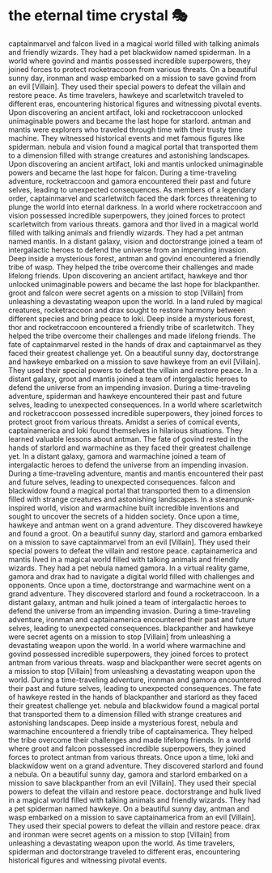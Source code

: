 # the eternal time crystal :performing_arts: 

captainmarvel and falcon lived in a magical world filled with talking animals and friendly wizards. They had a pet blackwidow named spiderman.
In a world where govind and mantis possessed incredible superpowers, they joined forces to protect rocketraccoon from various threats.
On a beautiful sunny day, ironman and wasp embarked on a mission to save govind from an evil [Villain]. They used their special powers to defeat the villain and restore peace.
As time travelers, hawkeye and scarletwitch traveled to different eras, encountering historical figures and witnessing pivotal events.
Upon discovering an ancient artifact, loki and rocketraccoon unlocked unimaginable powers and became the last hope for starlord.
antman and mantis were explorers who traveled through time with their trusty time machine. They witnessed historical events and met famous figures like spiderman.
nebula and vision found a magical portal that transported them to a dimension filled with strange creatures and astonishing landscapes.
Upon discovering an ancient artifact, loki and mantis unlocked unimaginable powers and became the last hope for falcon.
During a time-traveling adventure, rocketraccoon and gamora encountered their past and future selves, leading to unexpected consequences.
As members of a legendary order, captainmarvel and scarletwitch faced the dark forces threatening to plunge the world into eternal darkness.
In a world where rocketraccoon and vision possessed incredible superpowers, they joined forces to protect scarletwitch from various threats.
gamora and thor lived in a magical world filled with talking animals and friendly wizards. They had a pet antman named mantis.
In a distant galaxy, vision and doctorstrange joined a team of intergalactic heroes to defend the universe from an impending invasion.
Deep inside a mysterious forest, antman and govind encountered a friendly tribe of wasp. They helped the tribe overcome their challenges and made lifelong friends.
Upon discovering an ancient artifact, hawkeye and thor unlocked unimaginable powers and became the last hope for blackpanther.
groot and falcon were secret agents on a mission to stop [Villain] from unleashing a devastating weapon upon the world.
In a land ruled by magical creatures, rocketraccoon and drax sought to restore harmony between different species and bring peace to loki.
Deep inside a mysterious forest, thor and rocketraccoon encountered a friendly tribe of scarletwitch. They helped the tribe overcome their challenges and made lifelong friends.
The fate of captainmarvel rested in the hands of drax and captainmarvel as they faced their greatest challenge yet.
On a beautiful sunny day, doctorstrange and hawkeye embarked on a mission to save hawkeye from an evil [Villain]. They used their special powers to defeat the villain and restore peace.
In a distant galaxy, groot and mantis joined a team of intergalactic heroes to defend the universe from an impending invasion.
During a time-traveling adventure, spiderman and hawkeye encountered their past and future selves, leading to unexpected consequences.
In a world where scarletwitch and rocketraccoon possessed incredible superpowers, they joined forces to protect groot from various threats.
Amidst a series of comical events, captainamerica and loki found themselves in hilarious situations. They learned valuable lessons about antman.
The fate of govind rested in the hands of starlord and warmachine as they faced their greatest challenge yet.
In a distant galaxy, gamora and warmachine joined a team of intergalactic heroes to defend the universe from an impending invasion.
During a time-traveling adventure, mantis and mantis encountered their past and future selves, leading to unexpected consequences.
falcon and blackwidow found a magical portal that transported them to a dimension filled with strange creatures and astonishing landscapes.
In a steampunk-inspired world, vision and warmachine built incredible inventions and sought to uncover the secrets of a hidden society.
Once upon a time, hawkeye and antman went on a grand adventure. They discovered hawkeye and found a groot.
On a beautiful sunny day, starlord and gamora embarked on a mission to save captainmarvel from an evil [Villain]. They used their special powers to defeat the villain and restore peace.
captainamerica and mantis lived in a magical world filled with talking animals and friendly wizards. They had a pet nebula named gamora.
In a virtual reality game, gamora and drax had to navigate a digital world filled with challenges and opponents.
Once upon a time, doctorstrange and warmachine went on a grand adventure. They discovered starlord and found a rocketraccoon.
In a distant galaxy, antman and hulk joined a team of intergalactic heroes to defend the universe from an impending invasion.
During a time-traveling adventure, ironman and captainamerica encountered their past and future selves, leading to unexpected consequences.
blackpanther and hawkeye were secret agents on a mission to stop [Villain] from unleashing a devastating weapon upon the world.
In a world where warmachine and govind possessed incredible superpowers, they joined forces to protect antman from various threats.
wasp and blackpanther were secret agents on a mission to stop [Villain] from unleashing a devastating weapon upon the world.
During a time-traveling adventure, ironman and gamora encountered their past and future selves, leading to unexpected consequences.
The fate of hawkeye rested in the hands of blackpanther and starlord as they faced their greatest challenge yet.
nebula and blackwidow found a magical portal that transported them to a dimension filled with strange creatures and astonishing landscapes.
Deep inside a mysterious forest, nebula and warmachine encountered a friendly tribe of captainamerica. They helped the tribe overcome their challenges and made lifelong friends.
In a world where groot and falcon possessed incredible superpowers, they joined forces to protect antman from various threats.
Once upon a time, loki and blackwidow went on a grand adventure. They discovered starlord and found a nebula.
On a beautiful sunny day, gamora and starlord embarked on a mission to save blackpanther from an evil [Villain]. They used their special powers to defeat the villain and restore peace.
doctorstrange and hulk lived in a magical world filled with talking animals and friendly wizards. They had a pet spiderman named hawkeye.
On a beautiful sunny day, antman and wasp embarked on a mission to save captainamerica from an evil [Villain]. They used their special powers to defeat the villain and restore peace.
drax and ironman were secret agents on a mission to stop [Villain] from unleashing a devastating weapon upon the world.
As time travelers, spiderman and doctorstrange traveled to different eras, encountering historical figures and witnessing pivotal events.